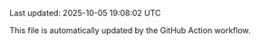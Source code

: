 Last updated: 2025-10-05 19:08:02 UTC

This file is automatically updated by the GitHub Action workflow.
